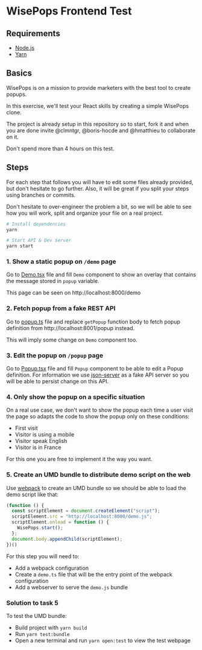 # WisePops Frontend Test

## Requirements

* [Node.js](https://nodejs.org)
* [Yarn](https://yarnpkg.com)

## Basics

WisePops is on a mission to provide marketers with the best tool to create popups.

In this exercise, we'll test your React skills by creating a simple WisePops clone.

The project is already setup in this repository so to start, fork it and when
you are done invite @clmntgr, @boris-hocde and @hmatthieu to collaborate on it.

Don't spend more than 4 hours on this test.

## Steps

For each step that follows you will have to edit some files already provided,
but don't hesitate to go further. Also, it will be great if you split your
steps using branches or commits.

Don't hesitate to over-engineer the problem a bit, so we will be able to see
how you will work, split and organize your file on a real project.

``` sh
# Install dependencies
yarn

# Start API & Dev server
yarn start
```

### 1. Show a static popup on `/demo` page

Go to [Demo.tsx](src/pages/Demo.tsx) file and fill `Demo` component to show
an overlay that contains the message stored in `popup` variable.

This page can be seen on http://localhost:8000/demo

### 2. Fetch popup from a fake REST API

Go to [popup.ts](/src/lib/popup.ts) file and replace `getPopup` function
body to fetch popup definition from http://localhost:8001/popup instead.

This will imply some change on `Demo` component too.

### 3. Edit the popup on `/popup` page

Go to [Popup.tsx](/src/pages/Popup.tsx) file and fill `Popup` component to
be able to edit a Popup definition. For information we use
[json-server](https://github.com/typicode/json-server) as a fake API server
so you will be able to persist change on this API.

### 4. Only show the popup on a specific situation

On a real use case, we don't want to show the popup each time a user visit
the page so adapts the code to show the popup only on these conditions:

* First visit
* Visitor is using a mobile
* Visitor speak English
* Visitor is in France

For this one you are free to implement it the way you want.

### 5. Create an UMD bundle to distribute demo script on the web

Use [webpack](https://webpack.js.org/) to create an UMD bundle so we should
be able to load the demo script like that:

``` js
(function () {
  const scriptElement = document.createElement("script");
  scriptElement.src = "http://localhost:8000/demo.js";
  scriptElement.onload = function () {
    WisePops.start();
  };
  document.body.appendChild(scriptElement);
})()
```

For this step you will need to:

- Add a webpack configuration
- Create a `demo.ts` file that will be the entry point of the webpack configuration
- Add a webserver to serve the `demo.js` bundle


### Solution to task 5
To test the UMD bundle:
- Build project with `yarn build`
- Run `yarn test:bundle`
- Open a new terminal and run `yarn open:test` to view the test webpage
